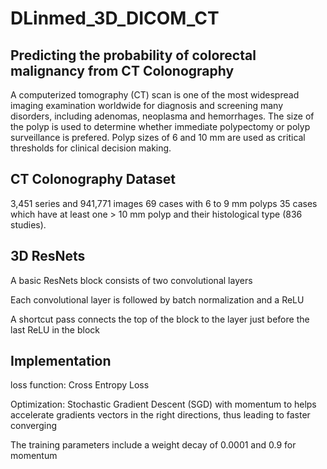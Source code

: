 # DLinmed_3D_DICOM_CT

## Predicting the probability of colorectal malignancy from CT Colonography

A computerized tomography (CT) scan is one of the most widespread imaging examination worldwide for diagnosis and screening many disorders, including adenomas, neoplasma and hemorrhages.
The size of the polyp is used to determine whether immediate polypectomy or polyp surveillance is prefered. Polyp sizes of 6 and 10 mm are used as critical thresholds for clinical decision making.

## CT Colonography Dataset
3,451 series and 941,771 images
69 cases with 6 to 9 mm polyps
35 cases which have at least one > 10 mm polyp and their histological type (836 studies). 

## 3D ResNets
A basic ResNets block consists of two convolutional layers

Each convolutional layer is followed by batch normalization and a ReLU

A shortcut pass connects the top of the block to the layer just before the last ReLU in the block

## Implementation
loss function: Cross Entropy Loss

Optimization: Stochastic Gradient Descent (SGD) with momentum to helps accelerate gradients vectors in the right directions, thus leading to faster converging

The training parameters include a weight decay of 0.0001 and 0.9 for momentum


